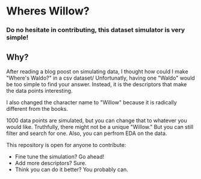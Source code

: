 # Wheres Willow?

### Do no hesitate in contributing, this dataset simulator is very simple! 

## Why?

After reading a blog poost on simulating data, I thought how could I make "Where's Waldo?" in a csv dataset/ Unfortunatly, having one "Waldo" would be too simple to find your answer. Instead, it is the descriptors that make the data points interesting.

I also changed the character name to "Willow" because it is radically different from the books.  

1000 data points are simulated, but you can change that to whatever you would like.
Truthfully, there might not be a unique "Willow." But you can still filter and search for one. Also, you can perfrom EDA on the data.

This repository is open for anyone  to contribute:
- Fine tune the simulation? Go ahead!
- Add more descriptors? Sure.
- Think you can do it better? You probably can.  

